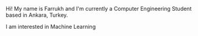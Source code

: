 Hi! My name is Farrukh and I'm currently a Computer Engineering Student based in Ankara, Turkey.


I am interested in Machine Learning
